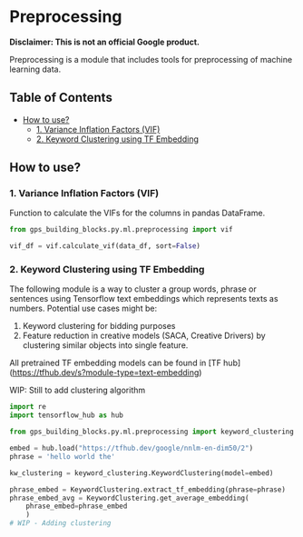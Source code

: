 


# Preprocessing

**Disclaimer: This is not an official Google product.**

Preprocessing is a module that includes tools for preprocessing of machine
learning data.

## Table of Contents

- [How to use?](#how-to-use)
  * [1. Variance Inflation Factors (VIF)](#1-variance-inflation-factors-vif)
  * [2. Keyword Clustering using TF Embedding](#2-kw-clustering-using-tf-embedding)

## How to use?

### 1. Variance Inflation Factors (VIF)

Function to calculate the VIFs for the columns in pandas DataFrame.

```python
from gps_building_blocks.py.ml.preprocessing import vif

vif_df = vif.calculate_vif(data_df, sort=False)
```

### 2. Keyword Clustering using TF Embedding

The following module is a way to cluster a group words, phrase or sentences
using Tensorflow text embeddings which represents texts as numbers. Potential
use cases might be:

1. Keyword clustering for bidding purposes
2. Feature reduction in creative models (SACA, Creative Drivers) by clustering
similar objects into single feature.

All pretrained TF embedding models can be found in [TF hub] (https://tfhub.dev/s?module-type=text-embedding)

WIP: Still to add clustering algorithm

```python
import re
import tensorflow_hub as hub

from gps_building_blocks.py.ml.preprocessing import keyword_clustering

embed = hub.load("https://tfhub.dev/google/nnlm-en-dim50/2")
phrase = 'hello world the'

kw_clustering = keyword_clustering.KeywordClustering(model=embed)

phrase_embed = KeywordClustering.extract_tf_embedding(phrase=phrase)
phrase_embed_avg = KeywordClustering.get_average_embedding(
    phrase_embed=phrase_embed
    )
# WIP - Adding clustering
```
